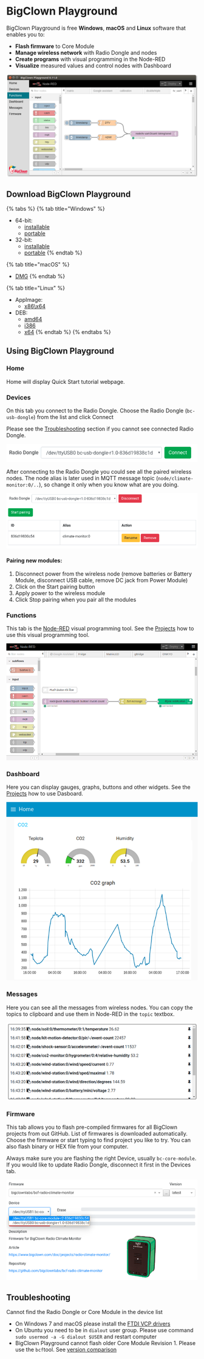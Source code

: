 # BigClown Playground

BigClown Playground is free **Windows**, **macOS** and **Linux** software that enables you to:

* **Flash firmware** to Core Module
* **Manage wireless network** with Radio Dongle and nodes
* **Create programs** with visual programming in the Node-RED
* **Visualize** measured values and control nodes with Dashboard

![](../.gitbook/assets/_basics_bigclown-playground_playground.png)

## Download BigClown Playground

{% tabs %}
{% tab title="Windows" %}
* 64-bit:
  * [installable](https://github.com/bigclownlabs/bch-playground/releases/download/v0.11.0/bigclown-playground-0.11.0-win-setup-64bit.exe)
  * [portable](https://github.com/bigclownlabs/bch-playground/releases/download/v0.11.0/bigclown-playground-0.11.0-windows-64bit.exe)
* 32-bit:
  * [installable](https://github.com/bigclownlabs/bch-playground/releases/download/v0.11.0/bigclown-playground-0.11.0-win-setup-32bit.exe)
  * [portable](https://github.com/bigclownlabs/bch-playground/releases/download/v0.11.0/bigclown-playground-0.11.0-windows-32bit.exe)
{% endtab %}

{% tab title="macOS" %}
* [DMG](https://github.com/bigclownlabs/bch-playground/releases/download/v0.11.0/bigclown-playground-0.11.0-macos.dmg)
{% endtab %}

{% tab title="Linux" %}
* AppImage:
  * [x86\x64](https://github.com/bigclownlabs/bch-playground/releases/download/v0.10.1/bigclown-playground-0.10.1-linux-x86_64.AppImage)
* DEB:
  * [amd64](https://github.com/bigclownlabs/bch-playground/releases/download/v0.10.1/bigclown-playground-0.10.1-linux-amd64.deb)
  * [i386](https://github.com/bigclownlabs/bch-playground/releases/download/v0.10.1/bigclown-playground-0.10.1-linux-i386.deb)
  * [x64](https://github.com/bigclownlabs/bch-playground/releases/download/v0.10.1/bigclown-playground-0.10.1-linux-x64.tar.gz)
{% endtab %}
{% endtabs %}

## Using BigClown Playground

### Home

Home will display Quick Start tutorial webpage.

### Devices

On this tab you connect to the Radio Dongle. Choose the Radio Dongle \(`bc-usb-dongle`\) from the list and click Connect

Please see the [Troubleshooting](bigclown-playground.md#troubleshooting) section if you cannot see connected Radio Dongle.

![](../.gitbook/assets/_basics_bigclown-playground_devices-connect.png)

After connecting to the Radio Dongle you could see all the paired wireless nodes. The node alias is later used in MQTT message topic \(`node/climate-monitor:0/..`\), so change it only when you know what are you doing.

![](../.gitbook/assets/_basics_bigclown-playground_devices-paired.png)

#### Pairing new modules:

1. Disconnect power from the wireless node \(remove batteries or Battery Module, disconnect USB cable, remove DC jack from Power Module\)
2. Click on the Start pairing button
3. Apply power to the wireless module
4. Click Stop pairing when you pair all the modules

### Functions

This tab is the [Node-RED](https://nodered.org/about/) visual programming tool. See the [Projects](../projects/projects-overview.md) how to use this visual programming tool.

![](../.gitbook/assets/_basics_bigclown-playground_node-red.png)

### Dashboard

Here you can display gauges, graphs, buttons and other widgets. See the [Projects](../projects/projects-overview.md) how to use Dasboard.

![](../.gitbook/assets/_basics_bigclown-playground_dashboard.png)

### Messages

Here you can see all the messages from wireless nodes. You can copy the topics to clipboard and use them in Node-RED in the `topic` textbox.

![](../.gitbook/assets/_basics_bigclown-playground_messages.png)

### Firmware

This tab allows you to flash pre-compiled firmwares for all BigClown projects from out GitHub. List of firmwares is downloaded automatically. Choose the firmware or start typing to find project you like to try. You can also flash binary or HEX file from your computer.

Always make sure you are flashing the right Device, usually `bc-core-module`. If you would like to update Radio Dongle, disconnect it first in the Devices tab.

![](../.gitbook/assets/_basics_bigclown-playground_firmware.png)

## Troubleshooting     <a id="troubleshooting"></a>

Cannot find the Radio Dongle or Core Module in the device list

* On Windows 7 and macOS please install the [FTDI VCP drivers](https://www.ftdichip.com/Drivers/VCP.htm)
* On Ubuntu you need to be in `dialout` user group. Please use command `sudo usermod -a -G dialout $USER` and restart computer
* BigClown Playground cannot flash older Core Module Revision 1. Please use the `bcf`tool. See [version comparison](../hardware/core-module-r1-and-r2-comparison.md)



